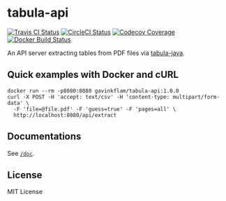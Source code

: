 # tabula-api

[![Travis CI Status](https://travis-ci.org/gavinkflam/tabula-api.svg?branch=master)](https://travis-ci.org/gavinkflam/tabula-api)
[![CircleCI Status](https://circleci.com/gh/gavinkflam/tabula-api/tree/master.png?style=shield&circle-token=:circle-token)](https://circleci.com/gh/gavinkflam/tabula-api/tree/master)
[![Codecov Coverage](https://codecov.io/gh/gavinkflam/tabula-api/branch/master/graph/badge.svg)](https://codecov.io/gh/gavinkflam/tabula-api)
[![Docker Build Status](https://img.shields.io/docker/build/gavinkflam/tabula-api.svg)](https://hub.docker.com/r/gavinkflam/tabula-api)

An API server extracting tables from PDF files via [tabula-java][tabula-java].

## Quick examples with Docker and cURL

```
docker run --rm -p8080:8080 gavinkflam/tabula-api:1.0.0
curl -X POST -H 'accept: text/csv' -H 'content-type: multipart/form-data' \
  -F 'file=@file.pdf' -F 'guess=true' -F 'pages=all' \
  http://localhost:8080/api/extract
```

## Documentations

See [`/doc`](doc).

## License

MIT License

[tabula-java]: https://github.com/tabulapdf/tabula-java

